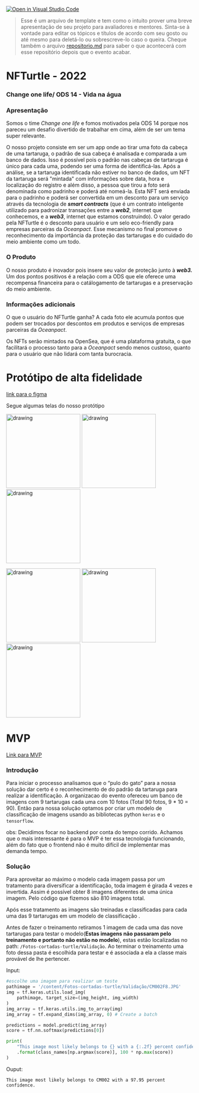 [![Open in Visual Studio Code](https://classroom.github.com/assets/open-in-vscode-c66648af7eb3fe8bc4f294546bfd86ef473780cde1dea487d3c4ff354943c9ae.svg)](https://classroom.github.com/online_ide?assignment_repo_id=8362866&assignment_repo_type=AssignmentRepo)
>Esse é um arquivo de template e tem como o intuito prover uma breve apresentação de seu projeto para avaliadores e mentores. Sinta-se à vontade para editar os tópicos e títulos de acordo com seu gosto ou até mesmo para deletá-lo ou sobrescreve-lo caso o queira. Cheque também o arquivo [repositorio.md](https://github.com/hackingrio/template/blob/master/repositorio.md) para saber o que acontecerá com esse repositório depois que o evento acabar.

# NFTurtle - 2022

### Change one life/ ODS 14 - Vida na água

### Apresentação

Somos o time *Change one life* e fomos motivados pela ODS 14 porque nos pareceu um desafio divertido de trabalhar em cima, além de ser um tema super relevante.

O nosso projeto consiste em ser um app onde ao tirar uma foto da cabeça de uma tartaruga, o padrão de sua cabeça é analisada e comparada a um banco de dados. Isso é possível pois o padrão nas cabeças de tartaruga é único para cada uma, podendo ser uma forma de identificá-las. Após a análise, se a tartaruga identificada não estiver no banco de dados, um NFT da tartaruga será "mintada" com informações sobre data, hora e localização do registro e além disso, a pessoa que tirou a foto será denominada como padrinho e poderá até nomeá-la. Esta NFT será enviada para o padrinho e poderá ser convertida em um desconto para um serviço através da tecnologia de ***smart contracts*** (que é um contrato inteligente utilizado para padronizar transações entre a ***web2***, internet que conhecemos, e a ***web3***, internet que estamos construindo). O valor gerado pela NFTurtle é o desconto para usuário e um selo eco-friendly para empresas parceiras da *Oceanpact*. Esse mecanismo no final promove o reconhecimento da importância da proteção das tartarugas e do cuidado do meio ambiente como um todo. 

### O Produto

O nosso produto é inovador pois insere seu valor de proteção junto à ***web3.*** Um dos pontos positivos é a relação com a ODS que ele oferece uma recompensa financeira para o catálogamento de tartarugas e a preservação do meio ambiente. 

### Informações adicionais

O que o usuário do NFTurtle ganha? A cada foto ele acumula pontos que podem ser trocados por descontos em produtos e serviços de empresas parceiras da *Oceanpact*.

Os NFTs serão mintados na OpenSea, que é uma plataforma gratuita, o que facilitará o processo tanto para a *Oceanpact* sendo menos custoso, quanto para o usuário que não lidará com tanta burocracia.

# Protótipo de alta fidelidade

[link para o figma](https://www.figma.com/proto/ClAsjdbA7NlTiwsfTCvvGv/NFTurtle?node-id=27%3A2&scaling=scale-down&page-id=0%3A1&starting-point-node-id=5%3A2)

Segue algumas telas do nosso protótipo
<p float="left">
    <img src="https://github.com/hackingrio/hackingrio-2022-ods-14-desafio-oceanpact-change-one-life/blob/master/Telas/tela1.png" alt="drawing" width="200"/>
    <img src="https://github.com/hackingrio/hackingrio-2022-ods-14-desafio-oceanpact-change-one-life/blob/master/Telas/tela2.png" alt="drawing" width="200"/>
    <img src="https://github.com/hackingrio/hackingrio-2022-ods-14-desafio-oceanpact-change-one-life/blob/master/Telas/tela3.png" alt="drawing" width="200"/>
</p>
<p float="left">
    <img src="https://github.com/hackingrio/hackingrio-2022-ods-14-desafio-oceanpact-change-one-life/blob/master/Telas/tela4.png" alt="drawing" width="200"/>
    <img src="https://github.com/hackingrio/hackingrio-2022-ods-14-desafio-oceanpact-change-one-life/blob/master/Telas/tela5.png" alt="drawing" width="200"/>
    <img src="https://github.com/hackingrio/hackingrio-2022-ods-14-desafio-oceanpact-change-one-life/blob/master/Telas/tela6.png" alt="drawing" width="200"/>
</p>

# MVP
[Link para MVP](https://github.com/hackingrio/hackingrio-2022-ods-14-desafio-oceanpact-change-one-life/blob/master/src/HackinRio.ipynb)

### Introdução

Para iniciar o processo analisamos que o “pulo do gato” para a nossa solução dar certo é o reconhecimento de do padrão da tartaruga para realizar a identificação. A organizacao  do evento ofereceu um  banco de imagens com 9 tartarugas cada uma com 10 fotos (Total 90 fotos, 9 * 10 = 90). Então para nossa solução optamos por criar um modelo de classificação de imagens usando as bibliotecas python `keras` e o `tensorflow`. 

obs: Decidimos focar no backend por conta do tempo corrido. Achamos que o mais interessante é para o MVP é ter essa tecnologia funcionando, além do fato que o frontend não é muito difícil de implementar mas demanda tempo.

### Solução

Para aproveitar ao máximo o modelo cada imagem passa por um tratamento para diversificar a identificação, toda imagem é girada 4 vezes e invertida. Assim é possível obter 8 imagens diferentes de uma única imagem. Pelo código que fizemos são 810 imagens total.

Após esse tratamento as imagens são treinadas e classificadas para cada uma das 9 tartarugas em um modelo de classificação .

Antes de fazer o treinamento retiramos 1 imagem de cada uma das nove tartarugas para testar o modelo(**Estas imagens não passaram pelo treinamento e portanto não estão no modelo**), estas estão localizadas no path: `/Fotos-cortadas-turtle/Validação`. Ao terminar o treinamento uma foto dessa pasta é escolhida para testar e é associada a ela a classe mais provável de lhe pertencer.

Input:

```python
#escolhe uma imagem para realizar um teste
pathimage = '/content/Fotos-cortadas-turtle/Validação/CM002F8.JPG'
img = tf.keras.utils.load_img(
    pathimage, target_size=(img_height, img_width)
)
img_array = tf.keras.utils.img_to_array(img)
img_array = tf.expand_dims(img_array, 0) # Create a batch

predictions = model.predict(img_array)
score = tf.nn.softmax(predictions[0])

print(
    "This image most likely belongs to {} with a {:.2f} percent confidence."
    .format(class_names[np.argmax(score)], 100 * np.max(score))
)
```

Ouput:

```
This image most likely belongs to CM002 with a 97.95 percent confidence.
```
